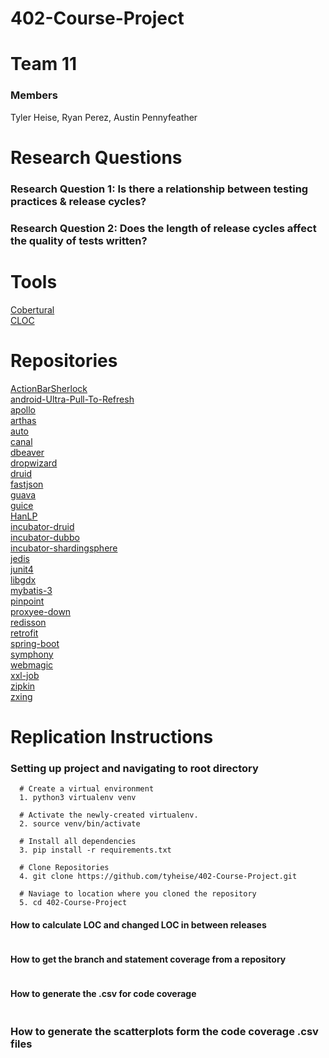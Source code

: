 # 402-Course-Project


Team 11
==============================

### Members
Tyler Heise, Ryan Perez, Austin Pennyfeather

Research Questions
==============================

 ### Research Question 1: Is there a relationship between testing practices & release cycles?
 ### Research Question 2: Does the length of release cycles affect the quality of tests written?
 
 Tools
==============================
 [Cobertural](https://cobertura.github.io/cobertura/) \
 [CLOC](http://cloc.sourceforge.net/)
 

Repositories
==============================
[ActionBarSherlock]() \
[android-Ultra-Pull-To-Refresh]() \
[apollo]() \
[arthas]() \
[auto]() \
[canal]() \
[dbeaver]() \
[dropwizard]() \
[druid]() \
[fastjson]() \
[guava]() \
[guice]() \
[HanLP]() \
[incubator-druid]() \
[incubator-dubbo]() \
[incubator-shardingsphere]() \
[jedis]() \
[junit4]() \
[libgdx]() \
[mybatis-3]() \
[pinpoint]() \
[proxyee-down]() \
[redisson]() \
[retrofit]() \
[spring-boot]() \
[symphony]() \
[webmagic]() \
[xxl-job]() \
[zipkin]() \
[zxing]() 


Replication Instructions
==============================


### Setting up project and navigating to root directory
```
  # Create a virtual environment
  1. python3 virtualenv venv
  
  # Activate the newly-created virtualenv.
  2. source venv/bin/activate
  
  # Install all dependencies
  3. pip install -r requirements.txt
  
  # Clone Repositories
  4. git clone https://github.com/tyheise/402-Course-Project.git
  
  # Naviage to location where you cloned the repository
  5. cd 402-Course-Project
```

#### How to calculate LOC and changed LOC in between releases

```

```

#### How to get the branch and statement coverage from a repository 

```

```

#### How to generate the .csv for code coverage
```

```

### How to generate the scatterplots form the code coverage .csv files
```


```


